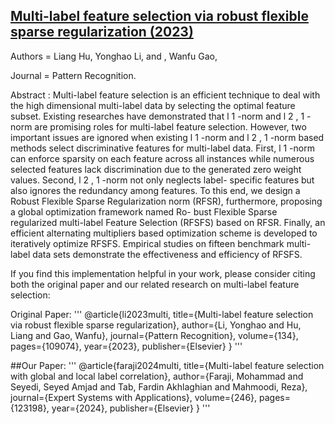 ## [Multi-label feature selection via robust flexible sparse regularization (2023)](https://www.sciencedirect.com/science/article/abs/pii/S0031320322005544)

Authors = Liang Hu, Yonghao Li, and , Wanfu Gao,

Journal = Pattern Recognition.

Abstract :
Multi-label feature selection is an efficient technique to deal with the high dimensional multi-label data by selecting the optimal feature subset. Existing researches have demonstrated that l 1 -norm and l 2 , 1 - norm are 
promising roles for multi-label feature selection. However, two important issues are ignored when existing l 1 -norm and l 2 , 1 -norm based methods select discriminative features for multi-label data. First, l 1 -norm can 
enforce sparsity on each feature across all instances while numerous selected features lack discrimination due to the generated zero weight values. Second, l 2 , 1 -norm not only neglects label- specific features but also 
ignores the redundancy among features. To this end, we design a Robust Flexible Sparse Regularization norm (RFSR), furthermore, proposing a global optimization framework named Ro- bust Flexible Sparse regularized multi-label Feature Selection (RFSFS) based on RFSR. Finally, an efficient alternating multipliers based optimization scheme is developed to iteratively optimize RFSFS. Empirical studies on fifteen benchmark multi-label data sets 
demonstrate the effectiveness and efficiency of RFSFS.

If you find this implementation helpful in your work, please consider citing both the original paper and our related research on multi-label feature selection:

Original Paper:
'''
@article{li2023multi,
  title={Multi-label feature selection via robust flexible sparse regularization},
  author={Li, Yonghao and Hu, Liang and Gao, Wanfu},
  journal={Pattern Recognition},
  volume={134},
  pages={109074},
  year={2023},
  publisher={Elsevier}
}
'''

##Our Paper:
'''
@article{faraji2024multi,
  title={Multi-label feature selection with global and local label correlation},
  author={Faraji, Mohammad and Seyedi, Seyed Amjad and Tab, Fardin Akhlaghian and Mahmoodi, Reza},
  journal={Expert Systems with Applications},
  volume={246},
  pages={123198},
  year={2024},
  publisher={Elsevier}
}
'''
